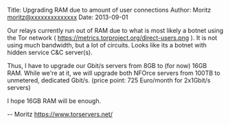 Title:  Upgrading RAM due to amount of user connections
Author: Moritz <moritz@xxxxxxxxxxxxxx>
Date: 2013-09-01


Our relays currently run out of RAM due to what is most likely a botnet
using the Tor network ( https://metrics.torproject.org/direct-users.png
). It is not using much bandwidth, but a lot of circuits. Looks like its
a botnet with hidden service C&C server(s).

Thus, I have to upgrade our Gbit/s servers from 8GB to (for now) 16GB
RAM. While we're at it, we will upgrade both NFOrce servers from 100TB
to unmetered, dedicated Gbit/s. (price point: 725 Euro/month for
2x1Gbit/s servers)

I hope 16GB RAM will be enough.

-- 
Moritz
https://www.torservers.net/
